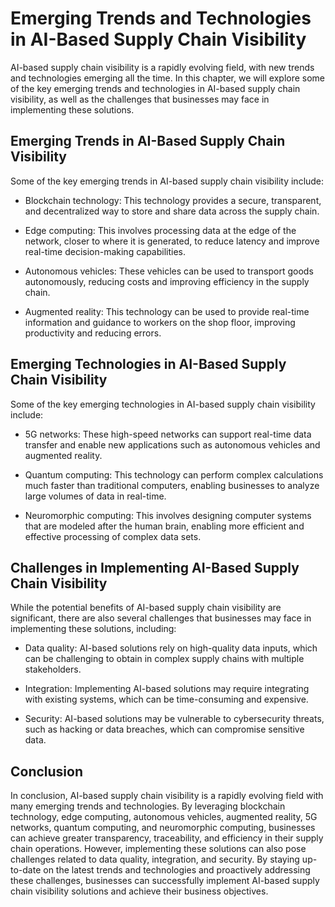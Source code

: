 Emerging Trends and Technologies in AI-Based Supply Chain Visibility
===============================================================================================================

AI-based supply chain visibility is a rapidly evolving field, with new trends and technologies emerging all the time. In this chapter, we will explore some of the key emerging trends and technologies in AI-based supply chain visibility, as well as the challenges that businesses may face in implementing these solutions.

Emerging Trends in AI-Based Supply Chain Visibility
---------------------------------------------------

Some of the key emerging trends in AI-based supply chain visibility include:

* Blockchain technology: This technology provides a secure, transparent, and decentralized way to store and share data across the supply chain.

* Edge computing: This involves processing data at the edge of the network, closer to where it is generated, to reduce latency and improve real-time decision-making capabilities.

* Autonomous vehicles: These vehicles can be used to transport goods autonomously, reducing costs and improving efficiency in the supply chain.

* Augmented reality: This technology can be used to provide real-time information and guidance to workers on the shop floor, improving productivity and reducing errors.

Emerging Technologies in AI-Based Supply Chain Visibility
---------------------------------------------------------

Some of the key emerging technologies in AI-based supply chain visibility include:

* 5G networks: These high-speed networks can support real-time data transfer and enable new applications such as autonomous vehicles and augmented reality.

* Quantum computing: This technology can perform complex calculations much faster than traditional computers, enabling businesses to analyze large volumes of data in real-time.

* Neuromorphic computing: This involves designing computer systems that are modeled after the human brain, enabling more efficient and effective processing of complex data sets.

Challenges in Implementing AI-Based Supply Chain Visibility
-----------------------------------------------------------

While the potential benefits of AI-based supply chain visibility are significant, there are also several challenges that businesses may face in implementing these solutions, including:

* Data quality: AI-based solutions rely on high-quality data inputs, which can be challenging to obtain in complex supply chains with multiple stakeholders.

* Integration: Implementing AI-based solutions may require integrating with existing systems, which can be time-consuming and expensive.

* Security: AI-based solutions may be vulnerable to cybersecurity threats, such as hacking or data breaches, which can compromise sensitive data.

Conclusion
----------

In conclusion, AI-based supply chain visibility is a rapidly evolving field with many emerging trends and technologies. By leveraging blockchain technology, edge computing, autonomous vehicles, augmented reality, 5G networks, quantum computing, and neuromorphic computing, businesses can achieve greater transparency, traceability, and efficiency in their supply chain operations. However, implementing these solutions can also pose challenges related to data quality, integration, and security. By staying up-to-date on the latest trends and technologies and proactively addressing these challenges, businesses can successfully implement AI-based supply chain visibility solutions and achieve their business objectives.
